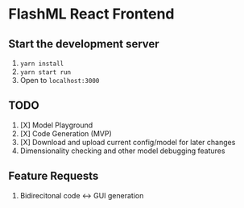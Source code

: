 # FlashML React Frontend

## Start the development server
1. `yarn install`
2. `yarn start run`
3. Open to `localhost:3000`

## TODO
1. [X] Model Playground
2. [X] Code Generation (MVP)
3. [X] Download and upload current config/model for later changes
4. Dimensionality checking and other model debugging features

## Feature Requests
1. Bidirecitonal code <-> GUI generation

